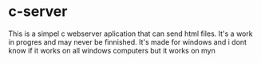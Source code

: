 # c-server
  This is a simpel c webserver aplication that can send html files.
  It's a work in progres and may never be finnished.
  It's made for windows and i dont know if it works on all windows computers but it works on myn